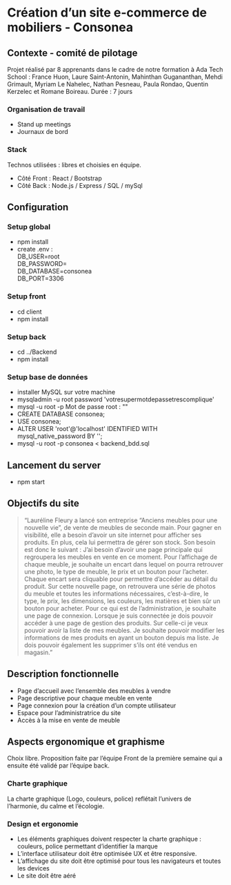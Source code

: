 # Création d’un site e-commerce de mobiliers - Consonea

## Contexte - comité de pilotage

Projet réalisé par 8 apprenants dans le cadre de notre formation à Ada Tech School : France Huon, Laure Saint-Antonin, Mahinthan Gugananthan, Mehdi Grimault, Myriam Le Nahelec, Nathan Pesneau, Paula Rondao, Quentin Kerzelec et Romane Boireau.
Durée : 7 jours

### Organisation de travail

- Stand up meetings
- Journaux de bord

### Stack

Technos utilisées : libres et choisies en équipe.

- Côté Front : React / Bootstrap
- Côté Back : Node.js / Express / SQL / mySql

## Configuration

### Setup global

- npm install
- create .env :  
  DB_USER=root  
  DB_PASSWORD=  
  DB_DATABASE=consonea  
  DB_PORT=3306

### Setup front

- cd client
- npm install

### Setup back

- cd ../Backend
- npm install

### Setup base de données

- installer MySQL sur votre machine
- mysqladmin -u root password 'votresupermotdepassetrescomplique'
- mysql -u root -p Mot de passe root : ""
- CREATE DATABASE consonea;
- USE consonea;
- ALTER USER 'root'@'localhost' IDENTIFIED WITH mysql_native_password BY '';
- mysql -u root -p consonea < backend_bdd.sql

## Lancement du server

- npm start

## Objectifs du site

> “Lauréline Fleury a lancé son entreprise “Anciens meubles pour une nouvelle vie”, de vente de meubles de seconde main. Pour gagner en visibilité, elle a besoin d’avoir un site internet pour afficher ses produits. En plus, cela lui permettra de gérer son stock. Son besoin est donc le suivant : J’ai besoin d’avoir une page principale qui regroupera les meubles en vente en ce moment. Pour l’affichage de chaque meuble, je souhaite un encart dans lequel on pourra retrouver une photo, le type de meuble, le prix et un bouton pour l’acheter. Chaque encart sera cliquable pour permettre d’accéder au détail du produit. Sur cette nouvelle page, on retrouvera une série de photos du meuble et toutes les informations nécessaires, c’est-à-dire, le type, le prix, les dimensions, les couleurs, les matières et bien sûr un bouton pour acheter. Pour ce qui est de l’administration, je souhaite une page de connexion. Lorsque je suis connectée je dois pouvoir accéder à une page de gestion des produits. Sur celle-ci je veux pouvoir avoir la liste de mes meubles. Je souhaite pouvoir modifier les informations de mes produits en ayant un bouton depuis ma liste. Je dois pouvoir également les supprimer s’ils ont été vendus en magasin.”

## Description fonctionnelle

- Page d’accueil avec l’ensemble des meubles à vendre
- Page descriptive pour chaque meuble en vente
- Page connexion pour la création d’un compte utilisateur
- Espace pour l’administratrice du site
- Accès à la mise en vente de meuble

## Aspects ergonomique et graphisme

Choix libre. Proposition faite par l’équipe Front de la première semaine qui a ensuite été validé par l’équipe back.

### Charte graphique

La charte graphique (Logo, couleurs, police) reflétait l’univers de l’harmonie, du calme et l’écologie.

### Design et ergonomie

- Les éléments graphiques doivent respecter la charte graphique : couleurs, police permettant d’identifier la marque
- L’interface utilisateur doit être optimisée UX et être responsive.
- L’affichage du site doit être optimisé pour tous les navigateurs et toutes les devices
- Le site doit être aéré
